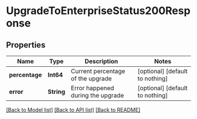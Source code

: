 # UpgradeToEnterpriseStatus200Response


## Properties
Name | Type | Description | Notes
------------ | ------------- | ------------- | -------------
**percentage** | **Int64** | Current percentage of the upgrade | [optional] [default to nothing]
**error** | **String** | Error happened during the upgrade | [optional] [default to nothing]


[[Back to Model list]](../README.md#models) [[Back to API list]](../README.md#api-endpoints) [[Back to README]](../README.md)


